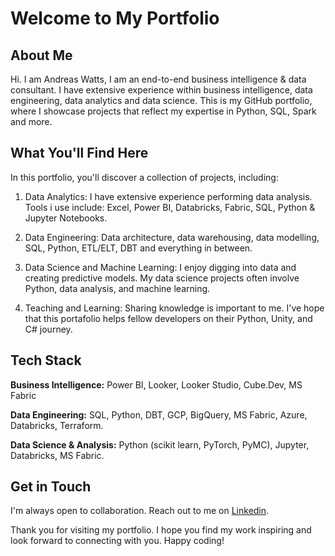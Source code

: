 # Welcome to My Portfolio

## About Me

Hi. I am Andreas Watts, I am an end-to-end business intelligence & data consultant. I have extensive experience within business intelligence, data engineering, data analytics and data science. This is my GitHub portfolio, where I showcase projects that reflect my expertise in Python, SQL, Spark and more. 

## What You'll Find Here

In this portfolio, you'll discover a collection of projects, including:

1.  Data Analytics: I have extensive experience performing data analysis. Tools i use include: Excel, Power BI, Databricks, Fabric, SQL, Python & Jupyter Notebooks.
    
2.  Data Engineering: Data architecture, data warehousing, data modelling, SQL, Python, ETL/ELT, DBT and everything in between.
    
3.  Data Science and Machine Learning: I enjoy digging into data and creating predictive models. My data science projects often involve Python, data analysis, and machine learning.
    
6.  Teaching and Learning: Sharing knowledge is important to me. I've hope that this portafolio helps fellow developers on their Python, Unity, and C# journey.

## Tech Stack

**Business Intelligence:** Power BI, Looker, Looker Studio, Cube.Dev, MS Fabric

**Data Engineering:** SQL, Python, DBT, GCP, BigQuery, MS Fabric, Azure, Databricks, Terraform.

**Data Science & Analysis:** Python (scikit learn, PyTorch, PyMC), Jupyter, Databricks, MS Fabric.

## Get in Touch

I'm always open to collaboration. Reach out to me on  [Linkedin](https://www.linkedin.com/in/andreas-watts/?locale=en_US).

Thank you for visiting my portfolio. I hope you find my work inspiring and look forward to connecting with you. Happy coding!
